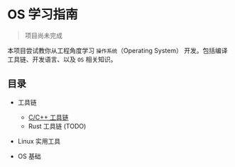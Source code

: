 # OS 学习指南

> 项目尚未完成

本项目尝试教你从工程角度学习 `操作系统`（Operating System） 开发。包括编译工具链、开发语言、以及 `OS` 相关知识。

## 目录

- 工具链
    - [C/C++ 工具链](./doc/gnu-toolchain/README.md)
    - Rust 工具链 (TODO)

- Linux 实用工具

- OS 基础
